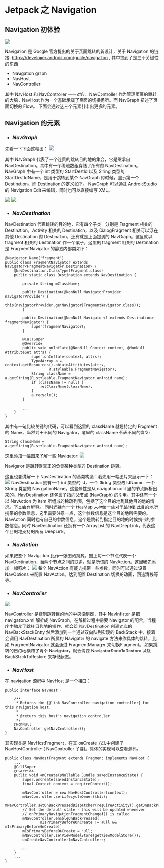# Jetpack 之 Navigation

## Navigation 初体验

<img src ="navigation.png">

Navigation 是 Google 官方提出的关于页面跳转的新设计，关于 Navigation 的链接: https://developer.android.com/guide/navigation , 其中提到了是三个关键性的东西：
+ Navigation graph
+ NavHost
+ NavController
  
其中 NavHost 和 NavController 一一对应，NavController 作为管理页面的跳转的大脑，NavHost 作为一个基础承载了页面的切换场所。而 NavGraph 描述了页面切换的 Flow。
下面会通过这三个元素引申出更多的元素。

## Navigation 的元素

+ ### ***NavGraph*** 
先看一下下面这幅图：
<img src="NavGraph.png">

其中 NavGraph 代表了一个连贯的跳转目的地的集合，它是继承自 NavDestination。其中有一个稀疏数组存储了所有的 NavDestination。NavGraph 中有一个 int 类型的 StartDestId 以及 String 类型的 StartDestIdName，是用于跳转到某个 NavGraph 的时候，显示第一个 Destination。而 Destination 的定义如下。
NavGraph 可以通过 AndroidStudio 的 Navigation Edit 来编辑，同时也可以直接编写 XML。

<img src="NavigationEditor.PNG">
<img src="NavigationXML.PNG">

+ ### ***NavDestination*** 
NavDestination 代表跳转的目的地，它有四个子类，分别是 Fragment 相关的 Destination，Activity 相关的 Destination，以及 DialogFragment 相关可以浮在其他 Destination 的 Destination，还有就是上面提到的 NavGraph。这里就以 fragment 相关的 Destination 作一个栗子，这里的 fragment 相关的 Destination 是 FragmentNavigator 的静态内部类如下：
~~~
@Navigator.Name("fragment")
public class FragmentNavigator extends Navigator<FragmentNavigator.Destination> {
    @NavDestination.ClassType(Fragment.class)
    public static class Destination extends NavDestination {

        private String mClassName;

        public Destination(@NonNull NavigatorProvider navigatorProvider) {
            this(navigatorProvider.getNavigator(FragmentNavigator.class));
        }

        public Destination(@NonNull Navigator<? extends Destination> fragmentNavigator) {
            super(fragmentNavigator);
        }

        @CallSuper
        @Override
        public void onInflate(@NonNull Context context, @NonNull AttributeSet attrs) {
            super.onInflate(context, attrs);
            TypedArray a = context.getResources().obtainAttributes(attrs,
                    R.styleable.FragmentNavigator);
            String className = a.getString(R.styleable.FragmentNavigator_android_name);
            if (className != null) {
                setClassName(className);
            }
            a.recycle();
        }

        ...
    }
}

~~~
其中有一句比较关键的代码，可以看到这里的 className 就是特定的 Fragment 的 Name。当然对于不同的 Navigator，这里的 className 代表不同的含义:
~~~
String className = a.getString(R.styleable.FragmentNavigator_android_name);
~~~
这里添加一幅图来了解一些 Navigator:
<img src = "Navigator.png">

Navigator 是跳转器真正的负责某种类型的 Destination 跳转。

这里也要讲解一下 NavDestination 的基类构造：我先用一幅图片来展示一下：
<img src = "NavDestination.png">
NavDestination 拥有一个 int 类型的 Id，一个 String 类型的 IdName，一个 String 类型的 NavigationName。这些属性是从 navigation.xml 里的节点解析出来的。NavDestination 还包含了指向父节点 (NavGraph) 的引用。其中还有一个以 NavAction 为 item 所组成的稀疏列表，包括了这个目的地到其他目的地的情况。下文会有解释。
同时还拥有一个 HasMap 来存储一些对于跳转到此目的地所携带的参数信息，这里需要注意一点，这个参数信息是这个目的地所需要的。NavAction 同时也有自己的参数信息，这个是跳转到指定目的地的时候携带的参数信息。同时 NavDestination 还拥有一个 ArrayList 的 NavDeepLink，代表这个目的地支持的所有 DeepLink。

+ ### ***NavAction***

如果把整个 Navigation 比作一张图的跳转。图上每一个节点代表一个 NavDestination，而两个节点之间的联系，就是所谓的 NavAction。这里我先添加一幅照片：
<img src ="NavAction.png">
每个 NavAction 有能力携带一些参数，同时可以通过设置 NavOptions 来配置 NavAction。达到配置 Destination 切换的动画，回退清栈等等。

+ ### ***NavController***

<img src ="NavController.png">

NavController 是控制跳转目的地的中央控制器，其中 NavInflater 是把 navigation.xml 解析成 NavGraph，在解析过程中需要 Navigator 的配合。当程序中触发了跳转目的地的操作，就会给 NavDestination 创建对应的 NavBackStackEntry 然后添加到一个通过双向队列实现的 BackStack 中。接着会调用 NavDestination 所属的 Navigator 的 navigate 方法来作具体的跳转，比如 FragmentNavigator 就会通过 FragmentManager 来切换Fragment。 如果跳转的目的地横跨了两个 Navigator，就会需要 NavigatorStateToRestore 以及 BackStackToRestore 来存储状态。


+ ### ***NavHost***

在 navigation 源码中 NavHost 是一个接口：
~~~
public interface NavHost {

    /**
     * Returns the {@link NavController navigation controller} for this navigation host.
     *
     * @return this host's navigation controller
     */
    @NonNull
    NavController getNavController();
}
~~~
其实现类是 NavHostFragment，在其 onCreate 方法中创建了 NavHostController ( NavController 子类)。具体的实现可以查看源码。
~~~
public class NavHostFragment extends Fragment implements NavHost {
    ...
    @CallSuper
    @Override
    public void onCreate(@Nullable Bundle savedInstanceState) {
        super.onCreate(savedInstanceState);
        final Context context = requireContext();

        mNavController = new NavHostController(context);
        mNavController.setLifecycleOwner(this);
        mNavController.setOnBackPressedDispatcher(requireActivity().getOnBackPressedDispatcher());
        // Set the default state - this will be updated whenever
        // onPrimaryNavigationFragmentChanged() is called
        mNavController.enableOnBackPressed(
                mIsPrimaryBeforeOnCreate != null && mIsPrimaryBeforeOnCreate);
        mIsPrimaryBeforeOnCreate = null;
        mNavController.setViewModelStore(getViewModelStore());
        onCreateNavController(mNavController);

       ...
    }
    ...
}
~~~